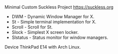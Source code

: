 Minimal Custom Suckless Project https://suckless.org

- DWM - Dynamic Window Manager for X.
- St - Simple terminal implementation for X.
- Scroll - Scroll for St.
- Slock - Simplest X screen locker.
- Slstatus - Status monitor for window managers.

Device ThinkPad E14 with Arch Linux.
